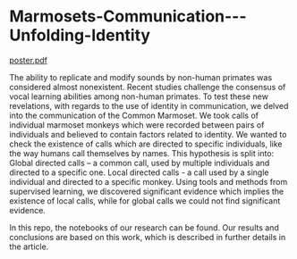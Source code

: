 # Marmosets-Communication---Unfolding-Identity

[poster.pdf](https://github.com/tomerfried/Marmosets-Communication---Unfolding-Identity/files/15413602/poster.pdf)

The ability to replicate and modify sounds by non-human primates was considered almost nonexistent. Recent studies challenge the consensus of vocal learning abilities among non-human primates. To test these new revelations, with regards to the use of identity in communication, we delved into the communication of the Common Marmoset. We took calls of individual marmoset monkeys which were recorded between pairs of individuals and believed to contain factors related to identity. We wanted to check the existence of calls which are directed to specific individuals, like the way humans call themselves by names. This hypothesis is split into: Global directed calls – a common call, used by multiple individuals and directed to a specific one. Local directed calls - a call used by a single individual and directed to a specific monkey. Using tools and methods from supervised learning, we discovered significant evidence which implies the existence of local calls, while for global calls we could not find significant evidence.

In this repo, the notebooks of our research can be found. Our results and conclusions are based on this work, which is described in further details in the article.
